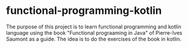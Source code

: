 # functional-programming-kotlin
The purpose of this project is to learn functional programming and kotlin language using the book "Functional prograaming in Java" of Pierre-Ives Saumont as a guide. The idea is to do the exercises of the book in kotlin.
